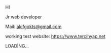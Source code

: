 HI

Jr web developer

Mail: akifgokts@gmail.com

working test website: https://www.tercihyap.net

LOADİNG...
